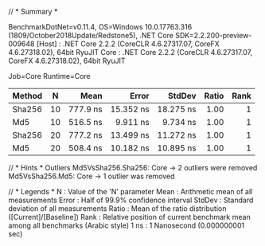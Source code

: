 // * Summary *

BenchmarkDotNet=v0.11.4, OS=Windows 10.0.17763.316 (1809/October2018Update/Redstone5), .NET Core SDK=2.2.200-preview-009648
  [Host] : .NET Core 2.2.2 (CoreCLR 4.6.27317.07, CoreFX 4.6.27318.02), 64bit RyuJIT
  Core   : .NET Core 2.2.2 (CoreCLR 4.6.27317.07, CoreFX 4.6.27318.02), 64bit RyuJIT

Job=Core  Runtime=Core

| Method |  N |     Mean |     Error |    StdDev | Ratio | Rank |
|------- |--- |---------:|----------:|----------:|------:|-----:|
| Sha256 | 10 | 777.9 ns | 15.352 ns | 18.275 ns |  1.00 |    1 |
|    Md5 | 10 | 516.5 ns |  9.911 ns |  9.734 ns |  1.00 |    1 |
| Sha256 | 20 | 777.2 ns | 13.499 ns | 11.272 ns |  1.00 |    1 |
|    Md5 | 20 | 508.4 ns | 10.182 ns | 10.895 ns |  1.00 |    1 |

// * Hints *
Outliers
  Md5VsSha256.Sha256: Core -> 2 outliers were removed
  Md5VsSha256.Md5: Core    -> 1 outlier  was  removed

// * Legends *
  N      : Value of the 'N' parameter
  Mean   : Arithmetic mean of all measurements
  Error  : Half of 99.9% confidence interval
  StdDev : Standard deviation of all measurements
  Ratio  : Mean of the ratio distribution ([Current]/[Baseline])
  Rank   : Relative position of current benchmark mean among all benchmarks (Arabic style)
  1 ns   : 1 Nanosecond (0.000000001 sec)